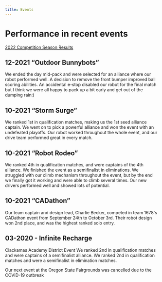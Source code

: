 ```yaml
---
title: Events
---
```

# Performance in recent events

[2022 Competition Season Results](https://frc-events.firstinspires.org/2022/team/3636)



## 12-2021 “Outdoor Bunnybots”

We ended the day mid-pack and were selected for an alliance where our robot performed well. A decision to remove the front bumper improved ball scoring abilities. An accidental e-stop disabled our robot for the final match but I think we were all happy to pack up a bit early and get out of the dumping rain:) 

## 10-2021 “Storm Surge”

We ranked 1st in qualification matches, making us the 1st seed alliance captain. We went on to pick a powerful alliance and won the event with an undefeated playoffs. Our robot worked throughout the whole event, and our drive team performed great in every match.

## 10-2021 “Robot Rodeo”

We ranked 4th in qualification matches, and were captains of the 4th alliance. We finished the event as a semifinalist in eliminations. We struggled with our climb mechanism throughout the event, but by the end we finally got it working and were able to climb several times. Our new drivers performed well and showed lots of potential. 

## 10-2021 “CADathon”

Our team captain and design lead, Charlie Becker, competed in team 1678's CADathon event from September 24th to October 3rd. Their robot design won 2nd place, and was the highest ranked solo entry. 

## 03-2020 - Infinite Recharge

Clackamas Academy District Event
We ranked 2nd in qualification matches and were captains of a semifinalist alliance. 
We ranked 2nd in qualification matches and were a semifinalist in elimination matches. 

Our next event at the Oregon State Fairgrounds was cancelled due to the COVID-19 outbreak